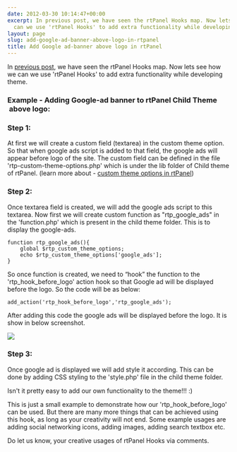 ```yaml
---
date: 2012-03-30 10:14:47+00:00
excerpt: In previous post, we have seen the rtPanel Hooks map. Now lets see how we
  can we use 'rtPanel Hooks' to add extra functionality while developing theme.
layout: page
slug: add-google-ad-banner-above-logo-in-rtpanel
title: Add Google ad-banner above logo in rtPanel
---
```


In [previous post](https://rtcamp.com/blog/hooks-rtpanel-child-theme/), we have seen the rtPanel Hooks map. Now lets see how we can we use 'rtPanel Hooks' to add extra functionality while developing theme.


### Example - Adding Google-ad banner to rtPanel Child Theme  above logo:




### Step 1:


At first we will create a custom field (textarea) in the custom theme option. So that when google ads script is added to that field, the google ads will appear before logo of the site. The custom field can be defined in the file 'rtp-custom-theme-options.php' which is under the lib folder of Child theme of rtPanel. (learn more about - [custom theme options in rtPanel](https://rtcamp.com/blog/custom-theme-options-rtpanel-child-theme/))


### Step 2:


Once textarea field is created, we will add the google ads script to this textarea. Now first we will create custom function as "rtp_google_ads" in the 'function.php' which is present in the child theme folder. This is to display the google-ads.

    
    function rtp_google_ads(){
        global $rtp_custom_theme_options;
        echo $rtp_custom_theme_options['google_ads'];
    }


So once function is created, we need to “hook” the function to the 'rtp_hook_before_logo' action hook so that Google ad will be displayed before the logo. So the code will be as below:

    
    add_action('rtp_hook_before_logo','rtp_google_ads');




After adding this code the google ads will be displayed before the logo. It is show in below screenshot.




[![](https://rtcamp.com/wp-content/uploads/2012/02/google-ads-600x226.jpg)](https://rtcamp.com/blog/roundup-4-portals-and-1-blog-launched-by-rtcamp-in-2010/)





### Step 3:


Once google ad is displayed we will add style it according. This can be done by adding CSS styling to the 'style.php' file in the child theme folder.

Isn't it pretty easy to add our own functionality to the theme!!! :)

This is just a small example to demonstrate how our 'rtp_hook_before_logo' can be used. But there are many more things that can be achieved using this hook, as long as your creativity will not end. Some example usages are adding social networking icons, adding images, adding search textbox etc.

Do let us know, your creative usages of rtPanel Hooks via comments.
